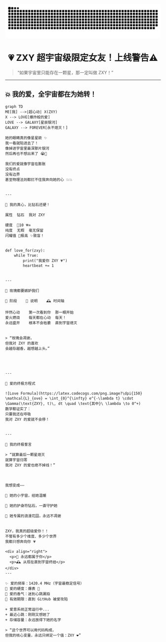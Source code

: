 <!-- GitHub 动态背景贡献蛇图 -->
<p align="center">
  <img src="https://raw.githubusercontent.com/platane/snk/output/github-contribution-grid-snake.svg" alt="github-snake" />
</p>

<h1 align="center">💗 ZXY 超宇宙级限定女友！上线警告⚠️</h1>

> “如果宇宙里只能存在一颗星，那一定叫做 ZXY！”

---

## 💥 我的爱，全宇宙都在为她转！

```mermaid
graph TD
ME[我] -->|超心动| X(ZXY)
X --> LOVE[爆炸般的爱]
LOVE --> GALAXY[星辰银河]
GALAXY --> FOREVER[永不熄灭！]

她的眼睛真的像星星欸 ✨
我一看就陷进去了！
像掉进宇宙里最深那片银河
然后再也不想出来了 😭💫

我们的爱就像宇宙在膨胀
没有终点
没有边界
甚至物理法则都拦不住我奔向她的心 💥💥


---

💎 我的真心，比钻石还硬！

属性	钻石	我对 ZXY

硬度	💎10	💗∞
纯度	无暇	毫无保留
闪耀值	🌟极高	✨致盲！


def love_for(zxy):
    while True:
        print("我爱你 ZXY 💗")
        heartbeat += 1


---

🌹 玫瑰都要嫉妒我们

🌹 阶段	🧠 说明	🕰️ 时间轴

怦然心动	第一次看到你	那一眼开始
爱火燃烧	每天都在心动	每天！
永远盛开	根本不会枯萎	直到宇宙熄灭


> “玫瑰会凋谢，
但我对 ZXY 的喜欢
会越存越香，越想越上头。”




---

🌌 爱的终极方程式

![Love Formula](https://latex.codecogs.com/png.image?\dpi{150} \mathcal{L}_{ove} = \int_{0}^{\infty} e^{-\lambda t} \cdot \Gamma(\text{ZXY}, t)\, dt \quad \text{其中}\ \lambda \to 0^+)
数学都证实了：
只要我还在呼吸
我对 ZXY 的爱就不会停！


---

💫 我的终极誓言

> “就算最后一颗星熄灭
就算宇宙归零
我对 ZXY 的爱也绝不掉线！”



我想变成——

🌌 她的小宇宙，给她温暖

💎 她的护身符钻石，一直守护她

🌹 她专属的浪漫花园，永远不凋谢


ZXY，我真的超级爱你！！
不管有多少个维度、多少个世界
我都只想奔向你 💗

<div align="right">
  <p>💖 永远都属于你</p>
  <p>🕰️ 从现在直到宇宙终结</p>
</div>
---

✨ 爱的频率：1420.4 MHz（宇宙最稳定信号）
💎 爱的硬度：爆表 💯
🌹 爱的香气：迷到心跳漏拍
📅 有效期限：直到 GitHub 被爱攻陷

+ 爱意系统正常运行中...
+ 最近心跳：刚刚又想她了
+ 存储容量：永远放得下她的名字

> “这个世界可以用代码构成，
但我的核心变量，永远只绑定一个值：ZXY ❤️”
